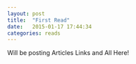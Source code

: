 ```yaml
---
layout: post
title:  "First Read"
date:   2015-01-17 17:44:34
categories: reads
---
```

Will be posting Articles Links and All Here!